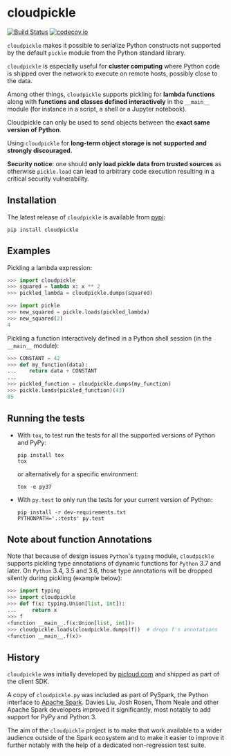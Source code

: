 # cloudpickle

[![Build Status](https://travis-ci.org/cloudpipe/cloudpickle.svg?branch=master
    )](https://travis-ci.org/cloudpipe/cloudpickle)
[![codecov.io](https://codecov.io/github/cloudpipe/cloudpickle/coverage.svg?branch=master)](https://codecov.io/github/cloudpipe/cloudpickle?branch=master)

`cloudpickle` makes it possible to serialize Python constructs not supported
by the default `pickle` module from the Python standard library.

`cloudpickle` is especially useful for **cluster computing** where Python
code is shipped over the network to execute on remote hosts, possibly close
to the data.

Among other things, `cloudpickle` supports pickling for **lambda functions**
along with **functions and classes defined interactively** in the
`__main__` module (for instance in a script, a shell or a Jupyter notebook).

Cloudpickle can only be used to send objects between the **exact same version
of Python**.

Using `cloudpickle` for **long-term object storage is not supported and
strongly discouraged.**

**Security notice**: one should **only load pickle data from trusted sources** as
otherwise `pickle.load` can lead to arbitrary code execution resulting in a critical
security vulnerability.


Installation
------------

The latest release of `cloudpickle` is available from
[pypi](https://pypi.python.org/pypi/cloudpickle):

    pip install cloudpickle


Examples
--------

Pickling a lambda expression:

```python
>>> import cloudpickle
>>> squared = lambda x: x ** 2
>>> pickled_lambda = cloudpickle.dumps(squared)

>>> import pickle
>>> new_squared = pickle.loads(pickled_lambda)
>>> new_squared(2)
4
```

Pickling a function interactively defined in a Python shell session
(in the `__main__` module):

```python
>>> CONSTANT = 42
>>> def my_function(data):
...    return data + CONSTANT
...
>>> pickled_function = cloudpickle.dumps(my_function)
>>> pickle.loads(pickled_function)(43)
85
```

Running the tests
-----------------

- With `tox`, to test run the tests for all the supported versions of
  Python and PyPy:

      pip install tox
      tox

  or alternatively for a specific environment:

      tox -e py37


- With `py.test` to only run the tests for your current version of
  Python:

      pip install -r dev-requirements.txt
      PYTHONPATH='.:tests' py.test


Note about function Annotations
-------------------------------

Note that because of design issues `Python`'s `typing` module, `cloudpickle`
supports pickling type annotations of dynamic functions for `Python` 3.7 and
later.  On `Python` 3.4, 3.5 and 3.6, those type annotations will be dropped
silently during pickling (example below):

```python
>>> import typing
>>> import cloudpickle
>>> def f(x: typing.Union[list, int]):
...     return x
>>> f
<function __main__.f(x:Union[list, int])>
>>> cloudpickle.loads(cloudpickle.dumps(f))  # drops f's annotations
<function __main__.f(x)>
```

History
-------

`cloudpickle` was initially developed by [picloud.com](http://web.archive.org/web/20140721022102/http://blog.picloud.com/2013/11/17/picloud-has-joined-dropbox/) and shipped as part of
the client SDK.

A copy of `cloudpickle.py` was included as part of PySpark, the Python
interface to [Apache Spark](https://spark.apache.org/). Davies Liu, Josh
Rosen, Thom Neale and other Apache Spark developers improved it significantly,
most notably to add support for PyPy and Python 3.

The aim of the `cloudpickle` project is to make that work available to a wider
audience outside of the Spark ecosystem and to make it easier to improve it
further notably with the help of a dedicated non-regression test suite.
